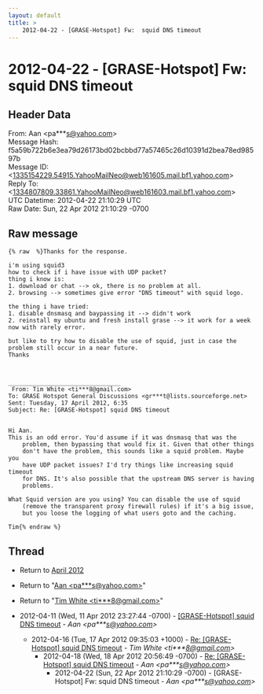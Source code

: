 ```yaml
---
layout: default
title: >
    2012-04-22 - [GRASE-Hotspot] Fw:  squid DNS timeout
---
```


# 2012-04-22 - [GRASE-Hotspot] Fw:  squid DNS timeout

## Header Data

From: Aan \<pa***s@yahoo.com\><br>
Message Hash: f5a59b722b6e3ea79d26173bd02bcbbd77a57465c26d10391d2bea78ed98597b<br>
Message ID: \<1335154229.54915.YahooMailNeo@web161605.mail.bf1.yahoo.com\><br>
Reply To: \<1334807809.33861.YahooMailNeo@web161603.mail.bf1.yahoo.com\><br>
UTC Datetime: 2012-04-22 21:10:29 UTC<br>
Raw Date: Sun, 22 Apr 2012 21:10:29 -0700<br>

## Raw message

```
{% raw  %}Thanks for the response.

i'm using squid3
how to check if i have issue with UDP packet?
thing i know is:
1. download or chat --> ok, there is no problem at all.
2. browsing --> sometimes give error "DNS timeout" with squid logo. 

the thing i have tried:
1. disable dnsmasq and baypassing it --> didn't work
2. reinstall my ubuntu and fresh install grase --> it work for a week now with rarely error.

but like to try how to disable the use of squid, just in case the problem still occur in a near future.
Thanks



________________________________
 From: Tim White <ti***8@gmail.com>
To: GRASE Hotspot General Discussions <gr***t@lists.sourceforge.net> 
Sent: Tuesday, 17 April 2012, 6:35
Subject: Re: [GRASE-Hotspot] squid DNS timeout
 

Hi Aan.
This is an odd error. You'd assume if it was dnsmasq that was the
    problem, then bypassing that would fix it. Given that other things
    don't have the problem, this sounds like a squid problem. Maybe you
    have UDP packet issues? I'd try things like increasing squid timeout
    for DNS. It's also possible that the upstream DNS server is having
    problems.

What Squid version are you using? You can disable the use of squid
    (remove the transparent proxy firewall rules) if it's a big issue,
    but you loose the logging of what users goto and the caching.

Tim{% endraw %}
```

## Thread

+ Return to [April 2012](/archive/2012/04)

+ Return to "[Aan <pa***s<span>@</span>yahoo.com>](/authors/pa___s_at_yahoo_com)"
+ Return to "[Tim White <ti***8<span>@</span>gmail.com>](/authors/ti___8_at_gmail_com)"

+ 2012-04-11 (Wed, 11 Apr 2012 23:27:44 -0700) - [[GRASE-Hotspot] squid DNS timeout](/archive/2012/04/8ba9adceaff072f9ae5c33c44592a7fb302aa7feaf8d21c85da076af55a03e60) - _Aan \<pa***s@yahoo.com\>_
  + 2012-04-16 (Tue, 17 Apr 2012 09:35:03 +1000) - [Re: [GRASE-Hotspot] squid DNS timeout](/archive/2012/04/c3a3639968df72ae5cffb6da7e32928b2608814e7914ea688728b711d1eb3973) - _Tim White \<ti***8@gmail.com\>_
    + 2012-04-18 (Wed, 18 Apr 2012 20:56:49 -0700) - [Re: [GRASE-Hotspot] squid DNS timeout](/archive/2012/04/5d61ac3b794c8dcdcf70d7ba055c1da7df57f9f2b6e38ee0abc935c2c7de63ec) - _Aan \<pa***s@yahoo.com\>_
      + 2012-04-22 (Sun, 22 Apr 2012 21:10:29 -0700) - [GRASE-Hotspot] Fw:  squid DNS timeout - _Aan \<pa***s@yahoo.com\>_

